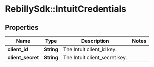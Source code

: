 # RebillySdk::IntuitCredentials

## Properties
Name | Type | Description | Notes
------------ | ------------- | ------------- | -------------
**client_id** | **String** | The Intuit client_id key. | 
**client_secret** | **String** | The Intuit client_secret key. | 

